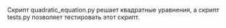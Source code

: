 Скрипт quadratic_equation.py решает квадратные уравнения, а скрипт tests.py позволяет тестировать этот скрипт. 
